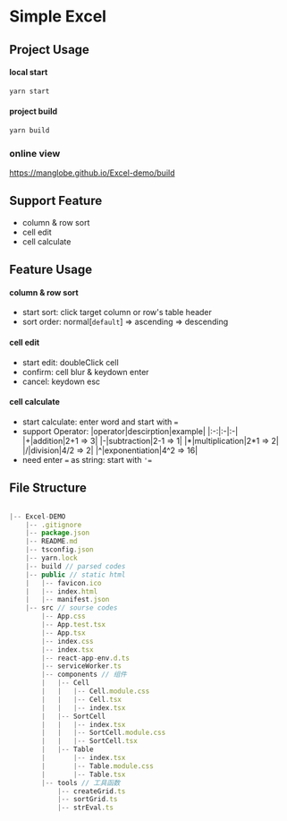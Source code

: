 # Simple Excel

## Project Usage

#### local start

```bash
yarn start
```

#### project build

```bash
yarn build
```

### online view

https://manglobe.github.io/Excel-demo/build

## Support Feature

- column & row sort
- cell edit
- cell calculate

## Feature Usage

#### column & row sort

- start sort: click target column or row's table header
- sort order: normal[`default`] => ascending => descending

#### cell edit

- start edit: doubleClick cell
- confirm: cell blur & keydown enter
- cancel: keydown esc

#### cell calculate

- start calculate: enter word and start with `=`
- support Operator:
  |operator|descirption|example|
  |:-:|:-|:-|
  |+|addition|2+1 => 3|
  |-|subtraction|2-1 => 1|
  |\*|multiplication|2\*1 => 2|
  |/|division|4/2 => 2|
  |^|exponentiation|4^2 => 16|
- need enter `=` as string: start with `'=`

## File Structure

```js

|-- Excel-DEMO
    |-- .gitignore
    |-- package.json
    |-- README.md
    |-- tsconfig.json
    |-- yarn.lock
    |-- build // parsed codes
    |-- public // static html
    |   |-- favicon.ico
    |   |-- index.html
    |   |-- manifest.json
    |-- src // sourse codes
        |-- App.css
        |-- App.test.tsx
        |-- App.tsx
        |-- index.css
        |-- index.tsx
        |-- react-app-env.d.ts
        |-- serviceWorker.ts
        |-- components // 组件
        |   |-- Cell
        |   |   |-- Cell.module.css
        |   |   |-- Cell.tsx
        |   |   |-- index.tsx
        |   |-- SortCell
        |   |   |-- index.tsx
        |   |   |-- SortCell.module.css
        |   |   |-- SortCell.tsx
        |   |-- Table
        |       |-- index.tsx
        |       |-- Table.module.css
        |       |-- Table.tsx
        |-- tools // 工具函数
            |-- createGrid.ts
            |-- sortGrid.ts
            |-- strEval.ts
```
